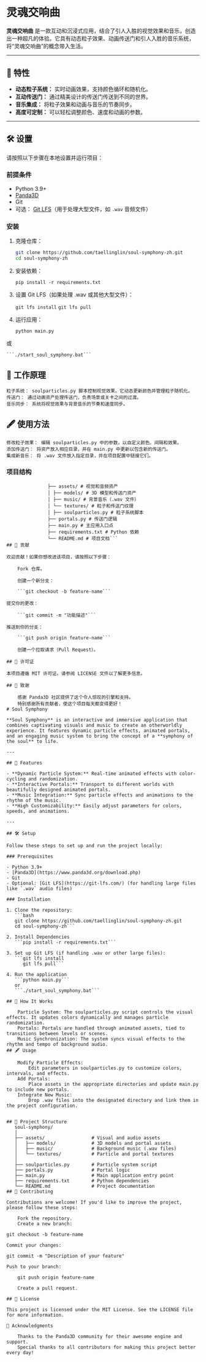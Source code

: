 # 灵魂交响曲

**灵魂交响曲** 是一款互动和沉浸式应用，结合了引人入胜的视觉效果和音乐，创造出一种超凡的体验。它具有动态粒子效果、动画传送门和引人入胜的音乐系统，将“灵魂交响曲”的概念带入生活。

---

## 🚀 特性

- **动态粒子系统：** 实时动画效果，支持颜色循环和随机化。
- **互动传送门：** 通过精美设计的传送门传送到不同的世界。
- **音乐集成：** 将粒子效果和动画与音乐的节奏同步。
- **高度可定制：** 可以轻松调整颜色、速度和动画的参数。

---

## 🛠️ 设置

请按照以下步骤在本地设置并运行项目：

### 前提条件

- Python 3.9+
- [Panda3D](https://www.panda3d.org/download.php)
- Git
- 可选： [Git LFS](https://git-lfs.com/)（用于处理大型文件，如 `.wav` 音频文件）

### 安装

1. 克隆仓库：
   ```bash
   git clone https://github.com/taellinglin/soul-symphony-zh.git
   cd soul-symphony-zh

2. 安装依赖：

    ```pip install -r requirements.txt```

3. 设置 Git LFS（如果处理 .wav 或其他大型文件）：

    ```git lfs install```
    ```git lfs pull```

4. 运行应用：

    ```python main.py```

或

    ```./start_soul_symphony.bat```

## 🎨 工作原理

    粒子系统： soulparticles.py 脚本控制视觉效果。它动态更新颜色并管理粒子随机化。
    传送门： 通过动画资产处理传送门，负责场景或关卡之间的过渡。
    音乐同步： 系统将视觉效果与背景音乐的节奏和速度同步。

## 🖋️ 使用方法

    修改粒子效果： 编辑 soulparticles.py 中的参数，以自定义颜色、间隔和效果。
    添加传送门： 将资产放入相应目录，并在 main.py 中更新以包含新的传送门。
    集成新音乐： 将 .wav 文件放入指定目录，并在项目配置中链接它们。

### 项目结构

```soul-symphony/ │ 
               ├── assets/ # 视觉和音频资产 
               │ ├── models/ # 3D 模型和传送门资产 
               │ ├── music/ # 背景音乐（.wav 文件） 
               │ └── textures/ # 粒子和传送门纹理 
               │ ├── soulparticles.py # 粒子系统脚本 
               ├── portals.py # 传送门逻辑 
               ├── main.py # 主应用入口点 
               ├── requirements.txt # Python 依赖 
               └── README.md # 项目文档```
## 🤝 贡献

欢迎贡献！如果你想改进该项目，请按照以下步骤：

    Fork 仓库。

    创建一个新分支：

    ```git checkout -b feature-name```

提交你的更改：

    ```git commit -m "功能描述"```

推送到你的分支：

    ```git push origin feature-name```

    创建一个拉取请求（Pull Request）。

## 📝 许可证

本项目遵循 MIT 许可证。请参阅 LICENSE 文件以了解更多信息。

## 🌟 致谢

    感谢 Panda3D 社区提供了这个令人惊叹的引擎和支持。
    特别感谢所有贡献者，使这个项目每天都变得更好！
# Soul Symphony

**Soul Symphony** is an interactive and immersive application that combines captivating visuals and music to create an otherworldly experience. It features dynamic particle effects, animated portals, and an engaging music system to bring the concept of a **symphony of the soul** to life.

---

## 🚀 Features

- **Dynamic Particle System:** Real-time animated effects with color-cycling and randomization.
- **Interactive Portals:** Transport to different worlds with beautifully designed animated portals.
- **Music Integration:** Sync particle effects and animations to the rhythm of the music.
- **High Customizability:** Easily adjust parameters for colors, speeds, and animations.

---

## 🛠️ Setup

Follow these steps to set up and run the project locally:

### Prerequisites

- Python 3.9+
- [Panda3D](https://www.panda3d.org/download.php)
- Git
- Optional: [Git LFS](https://git-lfs.com/) (for handling large files like `.wav` audio files)

### Installation

1. Clone the repository:
   ```bash
   git clone https://github.com/taellinglin/soul-symphony-zh.git
   cd soul-symphony-zh```

2. Install Dependencies
   ```pip install -r requirements.txt```

3. Set up Git LFS (if handling .wav or other large files):
   ```git lfs install
      git lfs pull```

4. Run the application
   ```python main.py```
   or
   ```./start_soul_symphony.bat```

## 🎨 How It Works

    Particle System: The soulparticles.py script controls the visual effects. It updates colors dynamically and manages particle randomization.
    Portals: Portals are handled through animated assets, tied to transitions between levels or scenes.
    Music Synchronization: The system syncs visual effects to the rhythm and tempo of background audio.
## 🖋️ Usage

    Modify Particle Effects:
        Edit parameters in soulparticles.py to customize colors, intervals, and effects.
    Add Portals:
        Place assets in the appropriate directories and update main.py to include new portals.
    Integrate New Music:
        Drop .wav files into the designated directory and link them in the project configuration.


## 📂 Project Structure
   soul-symphony/
   │
   ├── assets/                 # Visual and audio assets
   │   ├── models/             # 3D models and portal assets
   │   ├── music/              # Background music (.wav files)
   │   └── textures/           # Particle and portal textures
   │
   ├── soulparticles.py        # Particle system script
   ├── portals.py              # Portal logic
   ├── main.py                 # Main application entry point
   ├── requirements.txt        # Python dependencies
   └── README.md               # Project documentation
## 🤝 Contributing

Contributions are welcome! If you'd like to improve the project, please follow these steps:

    Fork the repository.
    Create a new branch:

git checkout -b feature-name

Commit your changes:

git commit -m "Description of your feature"

Push to your branch:

    git push origin feature-name

    Create a pull request.

## 📝 License

This project is licensed under the MIT License. See the LICENSE file for more information.

🌟 Acknowledgments

    Thanks to the Panda3D community for their awesome engine and support.
    Special thanks to all contributors for making this project better every day!